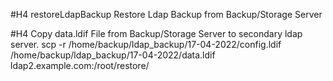 #H4 restoreLdapBackup
Restore Ldap Backup from Backup/Storage Server

#H4 Copy data.ldif File from Backup/Storage Server to secondary ldap server.
scp -r /home/backup/ldap_backup/17-04-2022/config.ldif /home/backup/ldap_backup/17-04-2022/data.ldif ldap2.example.com:/root/restore/
